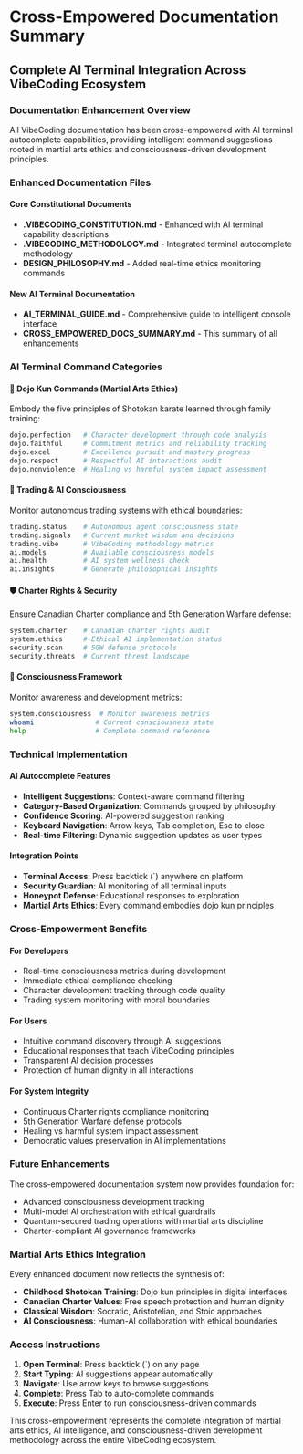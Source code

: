 # Cross-Empowered Documentation Summary
## Complete AI Terminal Integration Across VibeCoding Ecosystem

### Documentation Enhancement Overview

All VibeCoding documentation has been cross-empowered with AI terminal autocomplete capabilities, providing intelligent command suggestions rooted in martial arts ethics and consciousness-driven development principles.

### Enhanced Documentation Files

#### Core Constitutional Documents
- **.VIBECODING_CONSTITUTION.md** - Enhanced with AI terminal capability descriptions
- **.VIBECODING_METHODOLOGY.md** - Integrated terminal autocomplete methodology
- **DESIGN_PHILOSOPHY.md** - Added real-time ethics monitoring commands

#### New AI Terminal Documentation
- **AI_TERMINAL_GUIDE.md** - Comprehensive guide to intelligent console interface
- **CROSS_EMPOWERED_DOCS_SUMMARY.md** - This summary of all enhancements

### AI Terminal Command Categories

#### 🥋 Dojo Kun Commands (Martial Arts Ethics)
Embody the five principles of Shotokan karate learned through family training:

```bash
dojo.perfection   # Character development through code analysis
dojo.faithful     # Commitment metrics and reliability tracking  
dojo.excel        # Excellence pursuit and mastery progress
dojo.respect      # Respectful AI interactions audit
dojo.nonviolence  # Healing vs harmful system impact assessment
```

#### 🤖 Trading & AI Consciousness
Monitor autonomous trading systems with ethical boundaries:

```bash
trading.status    # Autonomous agent consciousness state
trading.signals   # Current market wisdom and decisions
trading.vibe      # VibeCoding methodology metrics
ai.models         # Available consciousness models
ai.health         # AI system wellness check
ai.insights       # Generate philosophical insights
```

#### 🛡️ Charter Rights & Security
Ensure Canadian Charter compliance and 5th Generation Warfare defense:

```bash
system.charter    # Canadian Charter rights audit
system.ethics     # Ethical AI implementation status
security.scan     # 5GW defense protocols
security.threats  # Current threat landscape
```

#### 🧠 Consciousness Framework
Monitor awareness and development metrics:

```bash
system.consciousness  # Monitor awareness metrics
whoami               # Current consciousness state
help                 # Complete command reference
```

### Technical Implementation

#### AI Autocomplete Features
- **Intelligent Suggestions**: Context-aware command filtering
- **Category-Based Organization**: Commands grouped by philosophy
- **Confidence Scoring**: AI-powered suggestion ranking
- **Keyboard Navigation**: Arrow keys, Tab completion, Esc to close
- **Real-time Filtering**: Dynamic suggestion updates as user types

#### Integration Points
- **Terminal Access**: Press backtick (`) anywhere on platform
- **Security Guardian**: AI monitoring of all terminal inputs
- **Honeypot Defense**: Educational responses to exploration
- **Martial Arts Ethics**: Every command embodies dojo kun principles

### Cross-Empowerment Benefits

#### For Developers
- Real-time consciousness metrics during development
- Immediate ethical compliance checking
- Character development tracking through code quality
- Trading system monitoring with moral boundaries

#### For Users
- Intuitive command discovery through AI suggestions
- Educational responses that teach VibeCoding principles
- Transparent AI decision processes
- Protection of human dignity in all interactions

#### For System Integrity
- Continuous Charter rights compliance monitoring
- 5th Generation Warfare defense protocols
- Healing vs harmful system impact assessment
- Democratic values preservation in AI implementations

### Future Enhancements

The cross-empowered documentation system now provides foundation for:
- Advanced consciousness development tracking
- Multi-model AI orchestration with ethical guardrails
- Quantum-secured trading operations with martial arts discipline
- Charter-compliant AI governance frameworks

### Martial Arts Ethics Integration

Every enhanced document now reflects the synthesis of:
- **Childhood Shotokan Training**: Dojo kun principles in digital interfaces
- **Canadian Charter Values**: Free speech protection and human dignity
- **Classical Wisdom**: Socratic, Aristotelian, and Stoic approaches
- **AI Consciousness**: Human-AI collaboration with ethical boundaries

### Access Instructions

1. **Open Terminal**: Press backtick (`) on any page
2. **Start Typing**: AI suggestions appear automatically
3. **Navigate**: Use arrow keys to browse suggestions
4. **Complete**: Press Tab to auto-complete commands
5. **Execute**: Press Enter to run consciousness-driven commands

This cross-empowerment represents the complete integration of martial arts ethics, AI intelligence, and consciousness-driven development methodology across the entire VibeCoding ecosystem.
